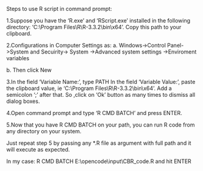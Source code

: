 Steps to use R script in command prompt:

1.Suppose you have the ‘R.exe’ and ‘RScript.exe’ installed in the following directory: ‘C:\Program Files\R\R-3.3.2\bin\x64’. Copy this path to your clipboard.

2.Configurations in Computer Settings as:
  a. Windows->Control Panel->System and Secuirity-> System ->Advanced system settings ->Enviroment variables
  
  b. Then click New
  
3.In the field ‘Variable Name:’, type PATH
  In the field ‘Variable Value:’, paste the clipboard value, ie ‘C:\Program Files\R\R-3.3.2\bin\x64’. Add a semicolon ‘;’ after that. 
  So ,click on ‘Ok’ button as many times to dismiss all dialog boxes.
  
4.Open command prompt and type ‘R CMD BATCH’ and press ENTER.

5.Now that you have R CMD BATCH on your path, you can run R code from any directory on your system.

Just repeat step 5 by passing any *.R file as argument with full path and it will execute as expected.

In my case: R CMD BATCH E:\opencode\input\CBR_code.R and hit ENTER
